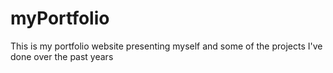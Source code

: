 # myPortfolio

This is my portfolio website presenting myself and some of the projects I've done over the past years
